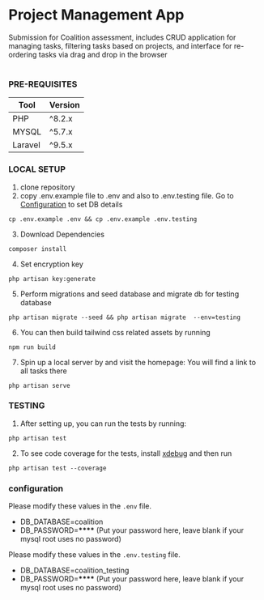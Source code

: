 # Project Management App

Submission for Coalition assessment, includes CRUD application for managing tasks, filtering tasks based on projects, and interface for re-ordering tasks via drag and drop in the browser
<br><br>

### PRE-REQUISITES

| Tool    | Version |
| ------- | ------- |
| PHP     | ^8.2.x  |
| MYSQL   | ^5.7.x  |
| Laravel | ^9.5.x  |

### LOCAL SETUP

1. clone repository
2. copy .env.example file to .env and also to .env.testing file. Go to [Configuration](#configuration) to set DB details

```
cp .env.example .env && cp .env.example .env.testing
```

3. Download Dependencies

```
composer install
```

4. Set encryption key

```
php artisan key:generate
```

5. Perform migrations and seed database and migrate db for testing database

```
php artisan migrate --seed && php artisan migrate  --env=testing
```

6. You can then build tailwind css related assets by running

```
npm run build
```

7. Spin up a local server by and visit the homepage: You will find a link to all tasks there

```
php artisan serve
```

### TESTING

1. After setting up, you can run the tests by running:

```
php artisan test
```

2. To see code coverage for the tests, install [xdebug][xdebug-url] and then run

```
php artisan test --coverage
```

### configuration

Please modify these values in the `.env` file.

-   DB_DATABASE=coalition
-   DB_PASSWORD=**\*\*\*\*** (Put your password here, leave blank if your mysql root uses no password)

Please modify these values in the `.env.testing` file.

-   DB_DATABASE=coalition_testing
-   DB_PASSWORD=**\*\*\*\*** (Put your password here, leave blank if your mysql root uses no password)

[xdebug-url]: https://xdebug.org/docs/install
